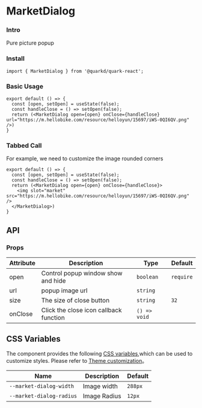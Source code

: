 # MarketDialog

### Intro

Pure picture popup
### Install

```tsx
import { MarketDialog } from '@quarkd/quark-react';
```

### Basic Usage
```tsx
export default () => {
  const [open, setOpen] = useState(false);
  const handleClose = () => setOpen(false);
  return (<MarketDialog open={open} onClose={handleClose} url="https://m.hellobike.com/resource/helloyun/15697/iWS-0QI6QV.png" />)
}
```
### Tabbed Call
For example, we need to customize the image rounded corners
```tsx
export default () => {
  const [open, setOpen] = useState(false);
  const handleClose = () => setOpen(false);
  return (<MarketDialog open={open} onClose={handleClose}>
    <img slot="market" src="https://m.hellobike.com/resource/helloyun/15697/iWS-0QI6QV.png" />
  </MarketDialog>)
}
```
## API

### Props

| Attribute         | Description                             | Type   | Default           |
|--------------|----------------------------------|--------|------------------|
|  open     |  Control popup window show and hide |         `boolean` |`require`
|  url   |   popup image url | `string` |        |
|  size   |   The size of close button | `string` |       `32` |
| onClose     | Click the close icon callback function            | `() => void`  |          |

## CSS Variables

The component provides the following [CSS variables](https://developer.mozilla.org/zh-CN/docs/Web/CSS/Using_CSS_custom_properties),which can be used to customize styles. Please refer to [Theme customization](#/zh-CN/guide/theme)。

| Name                     | Description                                  | Default          |
| ------------------------ | ----------------------------------- | --------------- |
| `--market-dialog-width`   | Image width                          |     `288px`
| `--market-dialog-radius`   | Image Radius                          |     `12px`